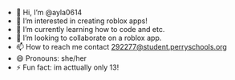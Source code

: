 - 👋 Hi, I’m @ayla0614
- 👀 I’m interested in creating roblox apps!
- 🌱 I’m currently learning how to code and etc.
- 💞️ I’m looking to collaborate on a roblox app.
- 📫 How to reach me contact 292277@student.perryschools.org
- 😄 Pronouns: she/her
- ⚡ Fun fact: im acttually only 13!

<!---
ayla0614/ayla0614 is a ✨ special ✨ repository because its `README.md` (this file) appears on your GitHub profile.
You can click the Preview link to take a look at your changes.
--->
